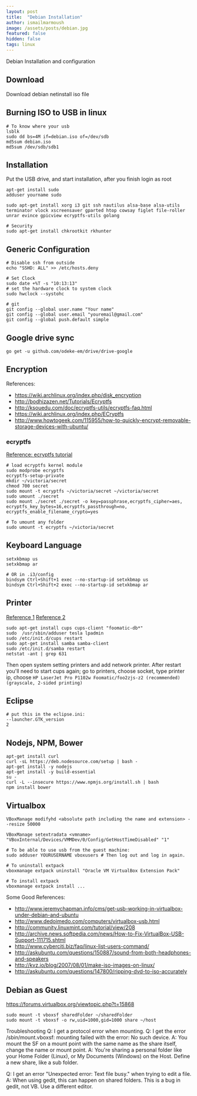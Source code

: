 ```yaml
---
layout: post
title:  "Debian Installation"
author: ismailmarmoush
image: /assets/posts/debian.jpg
featured: false
hidden: false
tags: linux
---
```


Debian Installation and configuration

## Download
Download debian netinstall iso file

## Burning ISO to USB in linux
```
# To know where your usb
lsblk
sudo dd bs=4M if=debian.iso of=/dev/sdb
md5sum debian.iso
md5sum /dev/sdb/sdb1
```

## Installation

Put the USB drive, and start installation, after you finish login as root
```
apt-get install sudo
adduser yourname sudo

sudo apt-get install xorg i3 git ssh nautilus alsa-base alsa-utils terminator vlock xscreensaver gparted htop cowsay figlet file-roller unrar evince gpicview ecryptfs-utils golang

# Security
sudo apt-get install chkrootkit rkhunter
```

## Generic Configuration
```
# Disable ssh from outside
echo "SSHD: ALL" >> /etc/hosts.deny

# Set Clock
sudo date +%T -s "10:13:13"
# set the hardware clock to system clock
sudo hwclock --systohc

# git
git config --global user.name "Your name"
git config --global user.email "youremail@gmail.com"
git config --global push.default simple
```


## Google drive sync
```
go get -u github.com/odeke-em/drive/drive-google
```

## Encryption
References:

* https://wiki.archlinux.org/index.php/disk_encryption
* http://bodhizazen.net/Tutorials/Ecryptfs
* http://ksouedu.com/doc/ecryptfs-utils/ecryptfs-faq.html
* https://wiki.archlinux.org/index.php/ECryptfs
* http://www.howtogeek.com/115955/how-to-quickly-encrypt-removable-storage-devices-with-ubuntu/

### ecryptfs
[Reference: ecryptfs tutorial](http://bodhizazen.net/Tutorials/Ecryptfs)

```
# load ecryptfs kernel module
sudo modprobe ecryptfs
ecryptfs-setup-private
mkdir ~/victoria/secret
chmod 700 secret
sudo mount -t ecryptfs ~/victoria/secret ~/victoria/secret
sudo umount ./secret
sudo mount ./secret ./secret -o key=passphrase,ecryptfs_cipher=aes,
ecryptfs_key_bytes=16,ecryptfs_passthrough=no,
ecryptfs_enable_filename_crypto=yes

# To umount any folder
sudo umount -t ecryptfs ~/victoria/secret
```

## Keyboard Language

```
setxkbmap us
setxkbmap ar

# OR in .i3/config
bindsym Ctrl+Shift+1 exec --no-startup-id setxkbmap us
bindsym Ctrl+Shift+2 exec --no-startup-id setxkbmap ar
```

## Printer
[Reference 1](https://forums.kali.org/showthread.php?4314-Install-amp-configure-printers-on-Kali-linux)
[Reference 2](https://uwnthesis.wordpress.com/2013/07/29/kali-how-to-install-a-cups-printer-the-visual-guide/)

```
sudo apt-get install cups cups-client "foomatic-db*"
sudo  /usr/sbin/adduser tesla lpadmin
sudo /etc/init.d/cups restart
sudo apt-get install samba samba-client
sudo /etc/init.d/samba restart
netstat -ant | grep 631
```

Then open system setting printers and add network printer. After restart you'll need to start cups again; go to printers, choose socket, type printer ip, choose `HP LaserJet Pro P1102w Foomatic/foo2zjs-z2 (recommended) (grayscale, 2-sided printing)`

## Eclipse
```
# put this in the eclipse.ini:
--launcher.GTK_version
2
```

## Nodejs, NPM, Bower
```
apt-get install curl
curl -sL https://deb.nodesource.com/setup | bash -
apt-get install -y nodejs
apt-get install -y build-essential
su -
curl -L --insecure https://www.npmjs.org/install.sh | bash
npm install bower
```


## Virtualbox

```
VBoxManage modifyhd <absolute path including the name and extension> --resize 50000

VBoxManage setextradata <vmname> "VBoxInternal/Devices/VMMDev/0/Config/GetHostTimeDisabled" "1"

# To be able to use usb from the guest machine:
sudo adduser YOURUSERNAME vboxusers # Then log out and log in again.

# To uninstall extpack
vboxmanage extpack uninstall "Oracle VM VirtualBox Extension Pack"

# To install extpack
vboxmanage extpack install ...

```
Some Good References:

* http://www.jeremychapman.info/cms/get-usb-working-in-virtualbox-under-debian-and-ubuntu
* http://www.dedoimedo.com/computers/virtualbox-usb.html
* http://community.linuxmint.com/tutorial/view/208
* http://archive.news.softpedia.com/news/How-to-Fix-VirtualBox-USB-Support-111715.shtml
* http://www.cyberciti.biz/faq/linux-list-users-command/
* http://askubuntu.com/questions/150887/sound-from-both-headphones-and-speakers
* http://kvz.io/blog/2007/08/01/make-iso-images-on-linux/
* http://askubuntu.com/questions/147800/ripping-dvd-to-iso-accurately

## Debian as Guest
https://forums.virtualbox.org/viewtopic.php?t=15868

```
sudo mount -t vboxsf sharedFolder ~/sharedFolder
sudo mount -t vboxsf -o rw,uid=1000,gid=1000 share ~/host
```

Troubleshooting
Q: I get a protocol error when mounting.
Q: I get the error /sbin/mount.vboxsf: mounting failed with the error: No such device.
A: You mount the SF on a mount point with the same name as the share itself, change the name or mount point.
A: You're sharing a personal folder like your Home Folder (Linux), or My Documents (Windows) on the Host. Define a new share, like a sub folder.

Q: I get an error "Unexpected error: Text file busy." when trying to edit a file.
A: When using gedit, this can happen on shared folders. This is a bug in gedit, not VB. Use a different editor.
